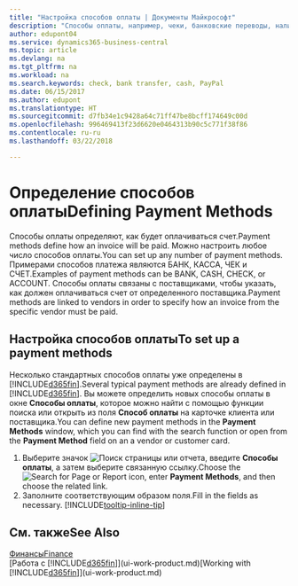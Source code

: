 ```yaml
---
title: "Настройка способов оплаты | Документы Майкрософт"
description: "Способы оплаты, например, чеки, банковские переводы, наличные или PayPal используются для того, чтобы определять, как именно должны оплачиваться счета."
author: edupont04
ms.service: dynamics365-business-central
ms.topic: article
ms.devlang: na
ms.tgt_pltfrm: na
ms.workload: na
ms.search.keywords: check, bank transfer, cash, PayPal
ms.date: 06/15/2017
ms.author: edupont
ms.translationtype: HT
ms.sourcegitcommit: d7fb34e1c9428a64c71ff47be8bcff174649c00d
ms.openlocfilehash: 996469413f23d6620e0464313b90c5c771f38f86
ms.contentlocale: ru-ru
ms.lasthandoff: 03/22/2018

---
```

# <a name="defining-payment-methods"></a><span data-ttu-id="6f075-103">Определение способов оплаты</span><span class="sxs-lookup"><span data-stu-id="6f075-103">Defining Payment Methods</span></span>
<span data-ttu-id="6f075-104">Способы оплаты определяют, как будет оплачиваться счет.</span><span class="sxs-lookup"><span data-stu-id="6f075-104">Payment methods define how an invoice will be paid.</span></span> <span data-ttu-id="6f075-105">Можно настроить любое число способов оплаты.</span><span class="sxs-lookup"><span data-stu-id="6f075-105">You can set up any number of payment methods.</span></span> <span data-ttu-id="6f075-106">Примерами способов платежа являются БАНК, КАССА, ЧЕК и СЧЕТ.</span><span class="sxs-lookup"><span data-stu-id="6f075-106">Examples of payment methods can be BANK, CASH, CHECK, or ACCOUNT.</span></span>
<span data-ttu-id="6f075-107">Способы оплаты связаны с поставщиками, чтобы указать, как должен оплачиваться счет от определенного поставщика.</span><span class="sxs-lookup"><span data-stu-id="6f075-107">Payment methods are linked to vendors in order to specify how an invoice from the specific vendor must be paid.</span></span>

## <a name="to-set-up-a-payment-methods"></a><span data-ttu-id="6f075-108">Настройка способов оплаты</span><span class="sxs-lookup"><span data-stu-id="6f075-108">To set up a payment methods</span></span>
<span data-ttu-id="6f075-109">Несколько стандартных способов оплаты уже определены в [!INCLUDE[d365fin](includes/d365fin_md.md)].</span><span class="sxs-lookup"><span data-stu-id="6f075-109">Several typical payment methods are already defined in [!INCLUDE[d365fin](includes/d365fin_md.md)].</span></span> <span data-ttu-id="6f075-110">Вы можете определить новых способы оплаты в окне **Способы оплаты**, которое можно найти с помощью функции поиска или открыть из поля **Способ оплаты** на карточке клиента или поставщика.</span><span class="sxs-lookup"><span data-stu-id="6f075-110">You can define new payment methods in the **Payment Methods** window, which you can find with the search function or open from the **Payment Method** field on an a vendor or customer card.</span></span>
1. <span data-ttu-id="6f075-111">Выберите значок ![Поиск страницы или отчета](media/ui-search/search_small.png "Значок поиска страницы или отчета"), введите **Способы оплаты**, а затем выберите связанную ссылку.</span><span class="sxs-lookup"><span data-stu-id="6f075-111">Choose the ![Search for Page or Report](media/ui-search/search_small.png "Search for Page or Report icon") icon, enter **Payment Methods**, and then choose the related link.</span></span>
2. <span data-ttu-id="6f075-112">Заполните соответствующим образом поля.</span><span class="sxs-lookup"><span data-stu-id="6f075-112">Fill in the fields as necessary.</span></span> [!INCLUDE[tooltip-inline-tip](includes/tooltip-inline-tip_md.md)]

## <a name="see-also"></a><span data-ttu-id="6f075-113">См. также</span><span class="sxs-lookup"><span data-stu-id="6f075-113">See Also</span></span>
[<span data-ttu-id="6f075-114">Финансы</span><span class="sxs-lookup"><span data-stu-id="6f075-114">Finance</span></span>](finance.md)  
<span data-ttu-id="6f075-115">[Работа с [!INCLUDE[d365fin](includes/d365fin_md.md)]](ui-work-product.md)</span><span class="sxs-lookup"><span data-stu-id="6f075-115">[Working with [!INCLUDE[d365fin](includes/d365fin_md.md)]](ui-work-product.md)</span></span>  


